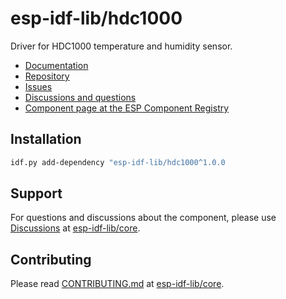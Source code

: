 # esp-idf-lib/hdc1000

Driver for HDC1000 temperature and humidity sensor.

* [Documentation](https://esp-idf-lib.github.io/hdc1000/)
* [Repository](https://github.com/esp-idf-lib/hdc1000)
* [Issues](https://github.com/esp-idf-lib/hdc1000/issues)
* [Discussions and questions](https://github.com/esp-idf-lib/core/discussions)
* [Component page at the ESP Component Registry](https://components.espressif.com/components/esp-idf-lib/hdc1000)

## Installation

```sh
idf.py add-dependency "esp-idf-lib/hdc1000^1.0.0
```

## Support

For questions and discussions about the component, please use
[Discussions](https://github.com/esp-idf-lib/core/discussions)
at [esp-idf-lib/core](https://github.com/esp-idf-lib/core).

## Contributing

Please read [CONTRIBUTING.md](https://github.com/esp-idf-lib/core/blob/main/CONTRIBUTING.md)
at [esp-idf-lib/core](https://github.com/esp-idf-lib/core).
